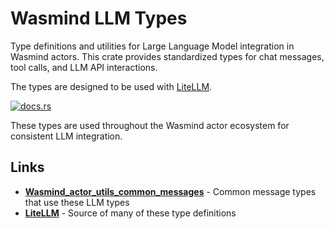 # Wasmind LLM Types

Type definitions and utilities for Large Language Model integration in Wasmind actors. This crate provides standardized types for chat messages, tool calls, and LLM API interactions.

The types are designed to be used with [LiteLLM](https://www.litellm.ai/).

[![docs.rs](https://docs.rs/wasmind_llm_types/badge.svg)](https://docs.rs/wasmind_llm_types)

These types are used throughout the Wasmind actor ecosystem for consistent LLM integration.

## Links

- **[Wasmind_actor_utils_common_messages](../Wasmind_actor_utils_common_messages/)** - Common message types that use these LLM types
- **[LiteLLM](https://www.litellm.ai/)** - Source of many of these type definitions
